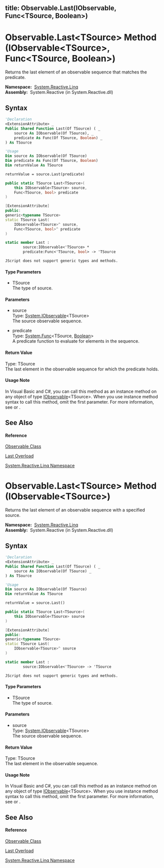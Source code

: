 title: Observable.Last<TSource>(IObservable<TSource>, Func<TSource, Boolean>)
---
# Observable.Last\<TSource\> Method (IObservable\<TSource\>, Func\<TSource, Boolean\>)

Returns the last element of an observable sequence that matches the predicate.

**Namespace:**  [System.Reactive.Linq](System.Reactive.Linq/System.Reactive.Linq)  
**Assembly:**  System.Reactive (in System.Reactive.dll)

## Syntax

```vb
'Declaration
<ExtensionAttribute> _
Public Shared Function Last(Of TSource) ( _
    source As IObservable(Of TSource), _
    predicate As Func(Of TSource, Boolean) _
) As TSource
```

```vb
'Usage
Dim source As IObservable(Of TSource)
Dim predicate As Func(Of TSource, Boolean)
Dim returnValue As TSource

returnValue = source.Last(predicate)
```

```csharp
public static TSource Last<TSource>(
    this IObservable<TSource> source,
    Func<TSource, bool> predicate
)
```

```c++
[ExtensionAttribute]
public:
generic<typename TSource>
static TSource Last(
    IObservable<TSource>^ source, 
    Func<TSource, bool>^ predicate
)
```

```fsharp
static member Last : 
        source:IObservable<'TSource> * 
        predicate:Func<'TSource, bool> -> 'TSource 
```

```jscript
JScript does not support generic types and methods.
```

#### Type Parameters

- TSource  
  The type of source.

#### Parameters

- source  
  Type: [System.IObservable](https://msdn.microsoft.com/en-us/library/Dd990377)\<TSource\>  
  The source observable sequence.

- predicate  
  Type: [System.Func](https://msdn.microsoft.com/en-us/library/Bb549151)\<TSource, [Boolean](https://msdn.microsoft.com/en-us/library/a28wyd50)\>  
  A predicate function to evaluate for elements in the sequence.

#### Return Value

Type: TSource  
The last element in the observable sequence for which the predicate holds.

#### Usage Note

In Visual Basic and C\#, you can call this method as an instance method on any object of type [IObservable](https://msdn.microsoft.com/en-us/library/Dd990377)\<TSource\>. When you use instance method syntax to call this method, omit the first parameter. For more information, see [](https://msdn.microsoft.com/en-us/library/Bb384936) or [](https://msdn.microsoft.com/en-us/library/Bb383977).

## See Also

#### Reference

[Observable Class](Observable/Observable)

[Last Overload](Last/Observable.Last)

[System.Reactive.Linq Namespace](System.Reactive.Linq/System.Reactive.Linq)









# Observable.Last\<TSource\> Method (IObservable\<TSource\>)

Returns the last element of an observable sequence with a specified source.

**Namespace:**  [System.Reactive.Linq](System.Reactive.Linq/System.Reactive.Linq)  
**Assembly:**  System.Reactive (in System.Reactive.dll)

## Syntax

```vb
'Declaration
<ExtensionAttribute> _
Public Shared Function Last(Of TSource) ( _
    source As IObservable(Of TSource) _
) As TSource
```

```vb
'Usage
Dim source As IObservable(Of TSource)
Dim returnValue As TSource

returnValue = source.Last()
```

```csharp
public static TSource Last<TSource>(
    this IObservable<TSource> source
)
```

```c++
[ExtensionAttribute]
public:
generic<typename TSource>
static TSource Last(
    IObservable<TSource>^ source
)
```

```fsharp
static member Last : 
        source:IObservable<'TSource> -> 'TSource 
```

```jscript
JScript does not support generic types and methods.
```

#### Type Parameters

- TSource  
  The type of source.

#### Parameters

- source  
  Type: [System.IObservable](https://msdn.microsoft.com/en-us/library/Dd990377)\<TSource\>  
  The source observable sequence.

#### Return Value

Type: TSource  
The last element in the observable sequence.

#### Usage Note

In Visual Basic and C\#, you can call this method as an instance method on any object of type [IObservable](https://msdn.microsoft.com/en-us/library/Dd990377)\<TSource\>. When you use instance method syntax to call this method, omit the first parameter. For more information, see [](https://msdn.microsoft.com/en-us/library/Bb384936) or [](https://msdn.microsoft.com/en-us/library/Bb383977).

## See Also

#### Reference

[Observable Class](Observable/Observable)

[Last Overload](Last/Observable.Last)

[System.Reactive.Linq Namespace](System.Reactive.Linq/System.Reactive.Linq)








